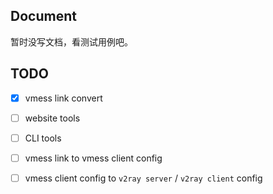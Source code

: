 
## Document

暂时没写文档，看测试用例吧。


## TODO
- [x] vmess link convert
- [ ] website tools
- [ ] CLI tools
- [ ] vmess link to vmess client config 
- [ ] vmess client config to `v2ray server` / `v2ray client` config

